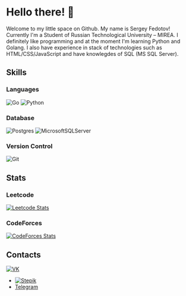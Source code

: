 # Hello there! 👋


Welcome to my little space on Github. My name is Sergey Fedotov! Currently I'm a Student of Russian Technological University – MIREA. I definitely like programming and at the moment I'm learning Python and Golang. I also have experience in stack of technologies such as HTML/CSS/JavaScript and have knowlegdes of SQL (MS SQL Server).

## Skills

###  Languages
![Go](https://img.shields.io/badge/go-%2300ADD8.svg?style=for-the-badge&logo=go&logoColor=white)
![Python](https://img.shields.io/badge/python-3670A0?style=for-the-badge&logo=python&logoColor=ffdd54)

### Database
![Postgres](https://img.shields.io/badge/postgres-%23316192.svg?style=for-the-badge&logo=postgresql&logoColor=white)
![MicrosoftSQLServer](https://img.shields.io/badge/Microsoft%20SQL%20Sever-CC2927?style=for-the-badge&logo=microsoft%20sql%20server&logoColor=white)

### Version Control
![Git](https://img.shields.io/badge/git-%23F05033.svg?style=for-the-badge&logo=git&logoColor=white)

## Stats

### Leetcode

[![Leetcode Stats](https://leetcard.jacoblin.cool/GenFPS?theme=unicorn&font=Indie%20Flower)](https://leetcode.com/GenFPS/)

### CodeForces

[![CodeForces Stats](https://codeforces.org/s/79197/images/codeforces-sponsored-by-ton.png)](https://codeforces.com/profile/GenFPS)

## Contacts

[![VK](https://upload.wikimedia.org/wikipedia/commons/thumb/2/21/VK.com-logo.svg/100px-VK.com-logo.svg.png)](https://vk.com/generalfps)
- [![Stepik](https://stepik.org/static/frontend/topbar_logo.svg)](https://stepik.org/users/334678000)
- [Telegram](https://t.me/genfps)

